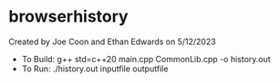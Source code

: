 # browserhistory
Created by Joe Coon and Ethan Edwards on 5/12/2023

- To Build: g++ std=c++20 main.cpp CommonLib.cpp -o history.out
- To Run: ./history.out inputfile outputfile
